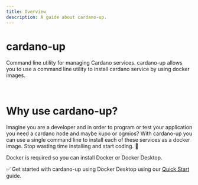 ```yaml
---
title: Overview
description: A guide about cardano-up.
---
```


# cardano-up

Command line utility for managing Cardano services. cardano-up allows you to use a command line utility to install cardano service by using docker images.

<br>

# Why use cardano-up?

Imagine you are a developer and in order to program or test your application you need a cardano node and maybe kupo or ogmios? With cardano-up you can use a single command line to install each of these services as a docker image. Stop wasting time installing and start coding. 💪

<!--

## How do I actually use cardano-up?
Docker is required so you can install Docker or Docker Desktop. Then simply download the cardano-up file from blinklabs.io.

THIS MIGHT NEED TO BE REMOVED. MIGHT NOT MAKE SENSE HERE

<br>

-->

Docker is required so you can install Docker or Docker Desktop.

✅ Get started with cardano-up using Docker Desktop using our [Quick Start](../002-quick-start-docker-desktop) guide.

<!--

or 

✅Get started with cardano-up by installing Docker using our [Quick Start](../002-quick-start-docker) guide.

IS THERE A CARDANO UP LOGO?

![cardano-up-logo](/cardano-up-logo.png)

-->
